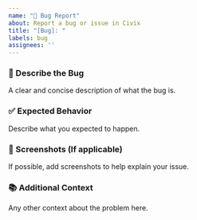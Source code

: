 ```yaml
---
name: "🐛 Bug Report"
about: Report a bug or issue in Civix
title: "[Bug]: "
labels: bug
assignees: ''
---
```


### 🐞 Describe the Bug
A clear and concise description of what the bug is.

### ✅ Expected Behavior
Describe what you expected to happen.

### 📸 Screenshots (If applicable)
If possible, add screenshots to help explain your issue.

### 📚 Additional Context
Any other context about the problem here.
